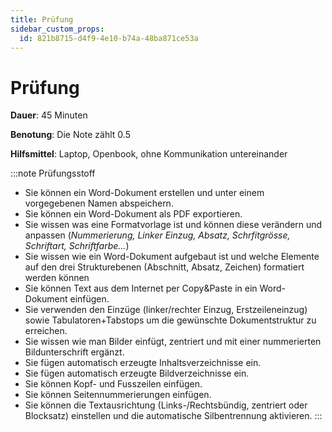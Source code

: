 ```yaml
---
title: Prüfung
sidebar_custom_props:
  id: 821b8715-d4f9-4e10-b74a-48ba871ce53a
---
```


# Prüfung

**Dauer**: 45 Minuten

**Benotung**: Die Note zählt $0.5$

**Hilfsmittel**: Laptop, Openbook, ohne Kommunikation untereinander


:::note Prüfungsstoff
- Sie können ein Word-Dokument erstellen und unter einem vorgegebenen Namen abspeichern.
- Sie können ein Word-Dokument als PDF exportieren.
- Sie wissen was eine Formatvorlage ist und können diese verändern und anpassen (*Nummerierung, Linker Einzug, Absatz, Schrfitgrösse, Schriftart, Schriftfarbe...*)
- Sie wissen wie ein Word-Dokument aufgebaut ist und welche Elemente auf den drei Strukturebenen (Abschnitt, Absatz, Zeichen) formatiert werden können
- Sie können Text aus dem Internet per Copy&Paste in ein Word-Dokument einfügen.
- Sie verwenden den Einzüge (linker/rechter Einzug, Erstzeileneinzug) sowie Tabulatoren+Tabstops um die gewünschte Dokumentstruktur zu erreichen.
- Sie wissen wie man Bilder einfügt, zentriert und mit einer nummerierten Bildunterschrift ergänzt.
- Sie fügen automatisch erzeugte Inhaltsverzeichnisse ein.
- Sie fügen automatisch erzeugte Bildverzeichnisse ein.
- Sie können Kopf- und Fusszeilen einfügen.
- Sie können Seitennummerierungen einfügen.
- Sie können die Textausrichtung (Links-/Rechtsbündig, zentriert oder Blocksatz) einstellen und die automatische Silbentrennung aktivieren.
:::
